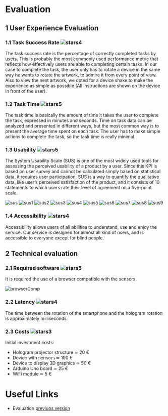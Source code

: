 # Evaluation

## 1 User Experience Evaluation

### 1.1 Task Success Rate ![stars4](/images/stars4.jpg)

The task success rate is the percentage of correctly completed tasks by users. This is probably the most commonly used performance metric that reflects how effectively users are able to completing certain tasks. In our case to complete the task, the user only has to rotate a device in the same way he wants to rotate the artwork, to admire it from every point of view. Also to view the next artwork, we opted for a device shake to make the experience as simple as possible (All instructions are shown on the device in front of the user).

### 1.2 Task Time ![stars5](/images/stars5.jpg)


The task time is basically the amount of time it takes the user to complete the task, expressed in minutes and seconds. Time on task data can be analyzed and presented in different ways, but the most common way is to present the average time spent on each task. The user has to make simple actions to complete the task, so the task time is really minimal.

### 1.3 Usability ![stars5](/images/stars5.jpg)

The System Usability Scale (SUS) is one of the most widely used tools for assessing the perceived usability of a product by a user. Since this KPI is based on user survey and cannot be calculated simply based on statistical data, it requires user participation. SUS is a way to quantify the qualitative data, like user’s perceived satisfaction of the product, and it consists of 10 statements to which users rate their level of agreement on a five-point scale.

![sus](/images/SUS.png)
![sus1](/images/SUS1.png)
![sus2](/images/SUS2.png)
![sus3](/images/SUS3.png)
![sus4](/images/SUS4.png)
![sus5](/images/SUS5.png)
![sus6](/images/SUS6.png)
![sus7](/images/SUS7.png)
![sus8](/images/SUS8.png)
![sus9](/images/SUS9.png)


### 1.4 Accessibility ![stars4](/images/stars4.jpg)


Accessibility allows users of all abilities to understand, use and enjoy the service. Our service is designed for almost all kind of users, and is accessible to everyone except for blind people.


## 2 Technical evaluation

### 2.1 Required software ![stars5](/images/stars5.jpg)

It is required the use of a browser compatible with the sensors.

![browserComp](/images/BrowserCompatibility.png)


### 2.2 Latency ![stars4](/images/stars4.jpg)

The time between the rotation of the smartphone and the hologram rotation is approximately milliseconds.

### 2.3 Costs ![stars3](/images/stars3.jpg)

Initial investment costs:
- Hologram projector structure ≃ 20 €
- Device with sensors  ≃  100 €
- Device to display 3D graphics ≃ 50 €
- Arduino Uno board ≃ 25 €
- WiFi module ≃ 5 €


# Useful Links

- Evaluation [previuos version](https://github.com/alessandromigliore/InteractiveClassicalArt/blob/master/First%20delivery/Evaluation.md)
